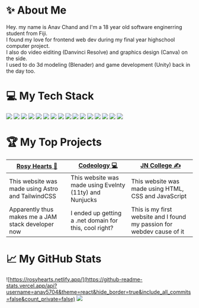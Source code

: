 # ✨ About Me
Hey. my name is Anav Chand and I'm a 18 year old software enginerring student from Fiji. \
I found my love for frontend web dev during my final year highschool computer project. \
I also do video eiditing (Danvinci Resolve) and graphics design (Canva) on the side. \
I used to do 3d modeling (Blenader) and game development (Unity) back in the day too.

# 💻 My Tech Stack
<!-- ![CSS3]([https://img.shields.io/badge/css3-%231572B6.svg?style=for-the-badge&logo=css3&logoColor=white](https://img.shields.io/badge/CSS3-1572B6.svg?style=for-the-badge&logo=CSS3&logoColor=white)) 
![Tailwind](https://img.shields.io/badge/Tailwind_CSS-38B2AC?style=for-the-badge&logo=tailwind-css&logoColor=white "Tailwind")
![HTML5](https://img.shields.io/badge/html5-%23E34F26.svg?style=for-the-badge&logo=html5&logoColor=white) 
![Markdown](https://img.shields.io/badge/markdown-%23000000.svg?style=for-the-badge&logo=markdown&logoColor=white) 
![JavaScript](https://img.shields.io/badge/JavaScript-F7DF1E?style=for-the-badge&logo=javascript&logoColor=black "JavaScript")
![C++](https://img.shields.io/badge/c++-%2300599C.svg?style=for-the-badge&logo=c%2B%2B&logoColor=white "C++")
![C#](https://img.shields.io/badge/c%23-%23239120.svg?style=for-the-badge&logo=c-sharp&logoColor=white "C#")
![Git](https://img.shields.io/badge/git-%23F05033.svg?style=for-the-badge&logo=git&logoColor=white "Git")
![GitHub](https://img.shields.io/badge/github-%23121011.svg?style=for-the-badge&logo=github&logoColor=white "GitHub")
![Netlify](https://img.shields.io/badge/netlify-%23000000.svg?style=for-the-badge&logo=netlify&logoColor=#00C7B7 "Netlify")
![Canva](https://img.shields.io/badge/Canva-%2300C4CC.svg?style=for-the-badge&logo=Canva&logoColor=white) 
![Blender](https://img.shields.io/badge/blender-%23F5792A.svg?style=for-the-badge&logo=blender&logoColor=white) 
![UNITY](https://img.shields.io/badge/Unity-%2320232a.svg?style=for-the-badge&logo=unity&logoColor=white)  -->

![](https://img.shields.io/badge/HTML5-E34F26.svg?style=for-the-badge&logo=HTML5&logoColor=white)
![](https://img.shields.io/badge/Markdown-000000.svg?style=for-the-badge&logo=Markdown&logoColor=white)
![](https://img.shields.io/badge/CSS3-1572B6.svg?style=for-the-badge&logo=CSS3&logoColor=white)
![](https://img.shields.io/badge/Tailwind%20CSS-06B6D4.svg?style=for-the-badge&logo=Tailwind-CSS&logoColor=white)
![](https://img.shields.io/badge/JavaScript-F7DF1E.svg?style=for-the-badge&logo=JavaScript&logoColor=black)
![](https://img.shields.io/badge/C++-00599C.svg?style=for-the-badge&logo=C++&logoColor=white)
![](https://img.shields.io/badge/C%20Sharp-239120.svg?style=for-the-badge&logo=C-Sharp&logoColor=white)
![](https://img.shields.io/badge/Git-F05032.svg?style=for-the-badge&logo=Git&logoColor=white)
![](https://img.shields.io/badge/GitHub-181717.svg?style=for-the-badge&logo=GitHub&logoColor=white)
![](https://img.shields.io/badge/Eleventy-000000.svg?style=for-the-badge&logo=Eleventy&logoColor=wh)
![](https://img.shields.io/badge/Nunjucks-1C4913.svg?style=for-the-badge&logo=Nunjucks&logoColor=white)
![](https://img.shields.io/badge/Astro-FF5D01.svg?style=for-the-badge&logo=Astro&logoColor=white)
![](https://img.shields.io/badge/Netlify-00C7B7.svg?style=for-the-badge&logo=Netlify&logoColor=white)
![](https://img.shields.io/badge/Canva-00C4CC.svg?style=for-the-badge&logo=Canva&logoColor=white)
![](https://img.shields.io/badge/Blender-F5792A.svg?style=for-the-badge&logo=Blender&logoColor=white)
![](https://img.shields.io/badge/Unity-FFFFFF.svg?style=for-the-badge&logo=Unity&logoColor=black)

# 🏆 My Top Projects
| [Rosy Hearts 🎂](http://rosyhearts.netlify.app)  | [Codeology 💻](http://codeology.net)  | [JN College ✍️](http://jncollege.netlify.app)  |
| --- | --- | --- |
| This website was made using Astro and TailwindCSS   | This website was made using Evelnty (11ty) and Nunjucks    | This website was made using HTML, CSS and JavaScript    |
| Apparently thus makes me a JAM stack developer now   | I ended up getting a .net domain for this, cool right?  |  This is my first website and I found my passion for webdev cause of it     |


<!-- ![TypeScript](https://img.shields.io/badge/typescript-%23007ACC.svg?style=for-the-badge&logo=typescript&logoColor=white) -->
<!-- ![React](https://img.shields.io/badge/react-%2320232a.svg?style=for-the-badge&logo=react&logoColor=%2361DAFB)  -->
<!-- ![Bootstrap](https://img.shields.io/badge/bootstrap-%23563D7C.svg?style=for-the-badge&logo=bootstrap&logoColor=white)  -->

# 📈 My GitHub Stats
![https://rosyhearts.netlify.app/](https://github-readme-stats.vercel.app/api?username=anav5704&theme=react&hide_border=true&include_all_commits=false&count_private=false)
![](https://github-readme-streak-stats.herokuapp.com/?user=anav5704&theme=react&hide_border=true)
<!-- [![](https://github-readme-stats.vercel.app/api/top-langs/?username=anav5704&theme=react&hide_border=true&layout=compact) -->

<!-- [![](https://visitcount.itsvg.in/api?id=anav5704&icon=2&color=1)](https://visitcount.itsvg.in) -->

<!-- Proudly created with GPRM ( https://gprm.itsvg.in ) -->

